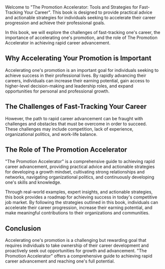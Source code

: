 
Welcome to "The Promotion Accelerator: Tools and Strategies for Fast-Tracking Your Career". This book is designed to provide practical advice and actionable strategies for individuals seeking to accelerate their career progression and achieve their professional goals.

In this book, we will explore the challenges of fast-tracking one's career, the importance of accelerating one's promotion, and the role of The Promotion Accelerator in achieving rapid career advancement.

Why Accelerating Your Promotion is Important
--------------------------------------------

Accelerating one's promotion is an important goal for individuals seeking to achieve success in their professional lives. By rapidly advancing their careers, individuals can increase their earning potential, gain access to higher-level decision-making and leadership roles, and expand opportunities for personal and professional growth.

The Challenges of Fast-Tracking Your Career
-------------------------------------------

However, the path to rapid career advancement can be fraught with challenges and obstacles that must be overcome in order to succeed. These challenges may include competition, lack of experience, organizational politics, and work-life balance.

The Role of The Promotion Accelerator
-------------------------------------

"The Promotion Accelerator" is a comprehensive guide to achieving rapid career advancement, providing practical advice and actionable strategies for developing a growth mindset, cultivating strong relationships and networks, navigating organizational politics, and continuously developing one's skills and knowledge.

Through real-world examples, expert insights, and actionable strategies, this book provides a roadmap for achieving success in today's competitive job market. By following the strategies outlined in this book, individuals can accelerate their career progression, increase their earning potential, and make meaningful contributions to their organizations and communities.

Conclusion
----------

Accelerating one's promotion is a challenging but rewarding goal that requires individuals to take ownership of their career development and proactively seek out opportunities for growth and advancement. "The Promotion Accelerator" offers a comprehensive guide to achieving rapid career advancement and reaching one's full potential.
